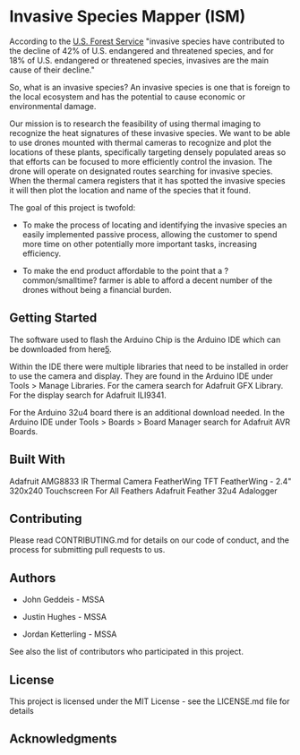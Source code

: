 # Invasive Species Mapper (ISM)

According to the [U.S. Forest Service][1] "invasive species have contributed to the decline of 42% of U.S. endangered and threatened species, and for 18% of U.S. endangered or threatened species, invasives are the main cause of their decline."

So, what is an invasive species? An invasive species is one that is foreign to the local ecosystem and has the potential to cause economic or environmental damage.

Our mission is to research the feasibility of using thermal imaging to recognize the heat signatures of these invasive species. We want to be able to use drones mounted with thermal cameras to recognize and plot the locations of these plants, specifically targeting densely populated areas so that efforts can be focused to more efficiently control the invasion. The drone will operate on designated routes searching for invasive species. When the thermal camera registers that it has spotted the invasive species it will then plot the location and name of the species that it found.

The goal of this project is twofold: 
* To make the process of locating and identifying the invasive species an easily implemented passive process, allowing the customer to spend more time on other potentially more important tasks, increasing efficiency.
  
* To make the end product affordable to the point that a ?common/smalltime? farmer is able to afford a decent number of the drones without being a financial burden. 

##  Getting Started

The software used to flash the Arduino Chip is the Arduino IDE which can be downloaded from here[5].

Within the IDE there were multiple libraries that need to be installed in order to use the camera and display.
They are found in the Arduino IDE under Tools > Manage Libraries.
For the camera search for Adafruit GFX Library.
For the display search for Adafruit ILI9341.

For the Arduino 32u4 board there is an additional download needed.
In the Arduino IDE under Tools > Boards > Board Manager search for Adafruit AVR Boards.

## Built With

Adafruit AMG8833 IR Thermal Camera FeatherWing
TFT FeatherWing - 2.4" 320x240 Touchscreen For All Feathers
Adafruit Feather 32u4 Adalogger

## Contributing

Please read CONTRIBUTING.md for details on our code of conduct, and the process for submitting pull requests to us.

## Authors

* John Geddeis - MSSA
  
* Justin Hughes - MSSA
* Jordan Ketterling - MSSA


See also the list of contributors who participated in this project.

## License

This project is licensed under the MIT License - see the LICENSE.md file for details

## Acknowledgments




[1]: https://www.fs.fed.us/wildflowers/invasives/index.shtml
[2]: http://www.dropwizard.io/1.0.2/docs/
[3]: https://maven.apache.org/
[4]: https://rometools.github.io/rome/
[5]: https://www.arduino.cc/en/main/software
